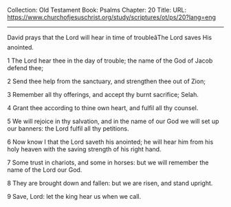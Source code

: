 Collection: Old Testament
Book: Psalms
Chapter: 20
Title: 
URL: https://www.churchofjesuschrist.org/study/scriptures/ot/ps/20?lang=eng

---

David prays that the Lord will hear in time of troubleâThe Lord saves His anointed.

1 The Lord hear thee in the day of trouble; the name of the God of Jacob defend thee;

2 Send thee help from the sanctuary, and strengthen thee out of Zion;

3 Remember all thy offerings, and accept thy burnt sacrifice; Selah.

4 Grant thee according to thine own heart, and fulfil all thy counsel.

5 We will rejoice in thy salvation, and in the name of our God we will set up our banners: the Lord fulfil all thy petitions.

6 Now know I that the Lord saveth his anointed; he will hear him from his holy heaven with the saving strength of his right hand.

7 Some trust in chariots, and some in horses: but we will remember the name of the Lord our God.

8 They are brought down and fallen: but we are risen, and stand upright.

9 Save, Lord: let the king hear us when we call.
